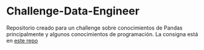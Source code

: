# Challenge-Data-Engineer
Repositorio creado para un challenge sobre conocimientos de Pandas principalmente y algunos conocimientos de programación. 
La consigna está en [este repo](https://github.com/kickads-tech/challenge_data_eng_jr/blob/main/README.md)
